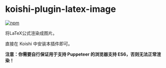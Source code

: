 # koishi-plugin-latex-image

[![npm](https://img.shields.io/npm/v/koishi-plugin-latex-image?style=flat-square)](https://www.npmjs.com/package/koishi-plugin-latex-image)

将LaTeX公式渲染成图片。

直接在 Koishi 中安装本插件即可。

**注意：你需要自行保证用于支持 Puppeteer 的浏览器支持 ES6，否则无法正常渲染！**
